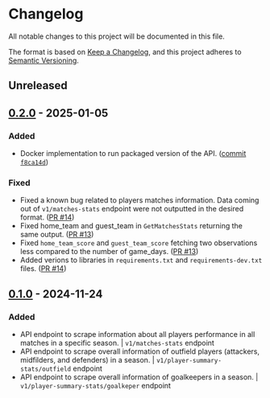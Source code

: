 # Changelog

All notable changes to this project will be documented in this file.

The format is based on [Keep a Changelog](https://keepachangelog.com/en/1.1.0/),
and this project adheres to [Semantic Versioning](https://semver.org/spec/v2.0.0.html).

## Unreleased

## [0.2.0] - 2025-01-05

### Added
- Docker implementation to run packaged version of the API. ([commit `f8ca14d`](https://github.com/baldogiovine/PyFanta/commit/f8ca14d0d86fb424a8b591cca59b8949b1f0ac18))

### Fixed
- Fixed a known bug related to players matches information. Data coming out of `v1/matches-stats` endpoint were not outputted in the desired format. ([PR #14](https://github.com/baldogiovine/PyFanta/pull/14))
- Fixed home_team and guest_team in `GetMatchesStats` returning the same output. ([PR #13](https://github.com/baldogiovine/PyFanta/pull/13))
- Fixed `home_team_score` and `guest_team_score` fetching two observations less compared to the number of game_days. ([PR #13](https://github.com/baldogiovine/PyFanta/pull/13))
- Added verions to libraries in `requirements.txt` and `requirements-dev.txt` files. ([PR #14](https://github.com/baldogiovine/PyFanta/pull/14))

## [0.1.0] - 2024-11-24

### Added
- API endpoint to scrape information about all players performance in all matches in a specific season. | `v1/matches-stats` endpoint
- API endpoint to scrape overall information of outfield players (attackers, midfilders, and defenders) in a season. | `v1/player-summary-stats/outfield` endpoint
- API endpoint to scrape overall information of goalkeepers in a season. | `v1/player-summary-stats/goalkeper` endpoint

[0.2.0]: https://github.com/baldogiovine/PyFanta/compare/v0.2.0...v0.1.0
[0.1.0]: https://github.com/baldogiovine/PyFanta/releases/tag/v0.1.0
